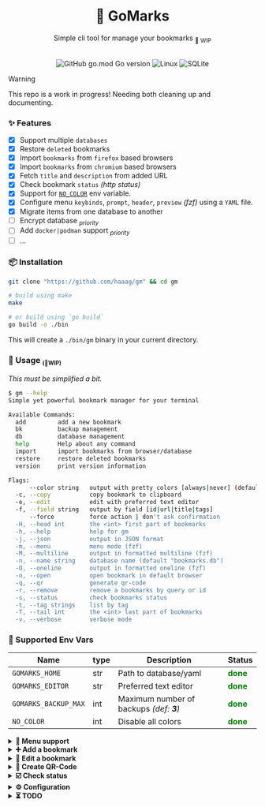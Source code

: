 <div align="center">
    <h1><b>🔖 GoMarks</b></h1>
    <span>Simple cli tool for manage your bookmarks <sub>🚧 WIP</sub> </span>
<br>
<br>

![GitHub go.mod Go version](https://img.shields.io/github/go-mod/go-version/haaag/gm)
![Linux](https://img.shields.io/badge/-Linux-grey?logo=linux)
![SQLite](https://img.shields.io/badge/sqlite-%2307405e.svg?style=Flat&logo=sqlite&logoColor=white)

</div>

> [!WARNING]
> This repo is a work in progress!
> Needing both cleaning up and documenting.

### ✨ Features

- [x] Support multiple `databases`
- [x] Restore `deleted` bookmarks
- [x] Import `bookmarks` from `firefox` based browsers
- [x] Import `bookmarks` from `chromium` based browsers
- [x] Fetch `title` and `description` from added URL
- [x] Check bookmark `status` _(http status)_
- [x] Support for [`NO_COLOR`](https://no-color.org/) env variable.
- [x] Configure menu `keybinds`, `prompt`, `header`, `preview` _(fzf)_ using a `YAML` file.
- [x] Migrate items from one database to another
- [ ] Encrypt database <sub>_priority_</sub>
- [ ] Add `docker|podman` support <sub>_priority_</sub>
- [ ] ...

### 📦 Installation

```sh
git clone "https://github.com/haaag/gm" && cd gm

# build using make
make

# or build using `go build`
go build -o ./bin
```

This will create a `./bin/gm` binary in your current directory.

### 📖 Usage <small><sub>(🚧WIP)</sub></small>

_This must be simplified a bit._

```sh
$ gm --help
Simple yet powerful bookmark manager for your terminal

Available Commands:
  add         add a new bookmark
  bk          backup management
  db          database management
  help        Help about any command
  import      import bookmarks from browser/database
  restore     restore deleted bookmarks
  version     print version information

Flags:
      --color string   output with pretty colors [always|never] (default "always")
  -c, --copy           copy bookmark to clipboard
  -e, --edit           edit with preferred text editor
  -f, --field string   output by field [id|url|title|tags]
      --force          force action | don't ask confirmation
  -H, --head int       the <int> first part of bookmarks
  -h, --help           help for gm
  -j, --json           output in JSON format
  -m, --menu           menu mode (fzf)
  -M, --multiline      output in formatted multiline (fzf)
  -n, --name string    database name (default "bookmarks.db")
  -O, --oneline        output in formatted oneline (fzf)
  -o, --open           open bookmark in default browser
  -q, --qr             generate qr-code
  -r, --remove         remove a bookmarks by query or id
  -s, --status         check bookmarks status
  -t, --tag strings    list by tag
  -T, --tail int       the <int> last part of bookmarks
  -v, --verbose        verbose mode
```

### 🔑 Supported Env Vars

| Name                 | type | Description                              | Status                                    |
| -------------------- | ---- | ---------------------------------------- | ----------------------------------------- |
| `GOMARKS_HOME`       | str  | Path to database/yaml                    | <span style="color:green">**done**</span> |
| `GOMARKS_EDITOR`     | str  | Preferred text editor                    | <span style="color:green">**done**</span> |
| `GOMARKS_BACKUP_MAX` | int  | Maximum number of backups _(def: **3**)_ | <span style="color:green">**done**</span> |
| `NO_COLOR`           | int  | Disable all colors                       | <span style="color:green">**done**</span> |

<details>
<summary><strong>📜 Menu support</strong></summary>

Single/multiple selection for open, copy, edit, delete, check status.

https://github.com/user-attachments/assets/b8d8f0fa-e453-421b-b27d-eebb3da7f51f

</details>

<details>
<summary><strong>➕ Add a bookmark</strong></summary>

https://github.com/user-attachments/assets/436b7553-b130-4114-8638-2e8a9b3ea2ce

</details>

<details>
<summary><strong>📝 Edit a bookmark</strong></summary>

https://github.com/user-attachments/assets/059dd578-2257-4db4-b7b1-1267d0375470

</details>

<details>
<summary><strong>🔳 Create QR-Code</strong></summary>

https://github.com/user-attachments/assets/f531fdc9-067b-4747-9f31-4afd5252e3cb

</details>

<details>
<summary><strong>☑️ Check status</strong></summary>

https://github.com/user-attachments/assets/a3fbc64a-87c1-49d6-af48-5c679b1046b1

</details>

<details>
<summary><strong>⚙️ Configuration</strong></summary>

- [x] `$GOMARKS_HOME/menu.yml` file

#### YAML file structure

```yaml
prompt: " Gomarks> "
header: true
preview: true
keymaps:
  edit:
    bind: ctrl-e
    description: edit
    enabled: true
    hidden: false
  open:
    bind: ctrl-o
    description: open
    enabled: true
    hidden: false
  preview:
    bind: ctrl-/
    description: toggle-preview
    enabled: true
    hidden: false
  qr:
    bind: ctrl-k
    description: QRcode
    enabled: true
    hidden: false
  toggle_all:
    bind: ctrl-a
    description: toggle-all
    enabled: true
    hidden: true
  yank:
    bind: ctrl-y
    description: yank
    enabled: true
    hidden: false
```

</details>

<details>
<summary><strong>⏳ TODO</strong></summary>

## TODO

### ❗ Priority

- [ ] Use a ORM
  - [x] Add multiple databases option _(default.db, work.db, client.db)_
- [ ] Add `Sync` to remote repo???

#### XDG

- [x] Store `db` in `XDG_DATA_HOME`
- [ ] Store `menu config` in `XDG_CONFIG_HOME` _(WIP: for now in `XDG_DATA_HOME`)_

### 📦 Packages

- [x] `terminal` package
- [x] `color` package
- [x] `files` package

### 🟨 Redo

- [ ] Backups
- [ ] Databases

### ⛓️ Import

- [ ] From firefox
- [ ] From ~~chrome~~ chromium

### ♻️ Misc

- [ ] Add a logging library
- [x] Support `NO_COLOR` env var. [no-color](https://no-color.org/)

</details>
